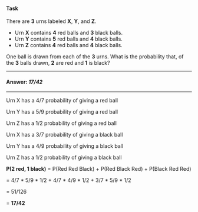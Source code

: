 #### Task

There are **3** urns labeled **X**, **Y**, and **Z**.

* Urn **X** contains **4** red balls and **3** black balls.
* Urn **Y** contains **5** red balls and **4** black balls.
* Urn **Z** contains **4** red balls and **4** black balls.

One ball is drawn from each of the **3** urns. What is the probability that, of the **3** balls drawn, **2** are red and **1** is black?

___

#### Answer: _17/42_

---

Urn X has a 4/7 probability of giving a red ball

Urn Y has a 5/9 probability of giving a red ball

Urn Z has a 1/2 probability of giving a red ball

Urn X has a 3/7 probability of giving a black ball

Urn Y has a 4/9 probability of giving a black ball

Urn Z has a 1/2 probability of giving a black ball

**P(2 red, 1 black)** = P(Red Red Black) + P(Red Black Red) + P(Black Red Red)

= 4/7 * 5/9 * 1/2 + 4/7 * 4/9 * 1/2 + 3/7 * 5/9 * 1/2

= 51/126

= **17/42**
